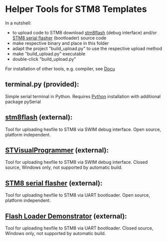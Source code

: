 Helper Tools for STM8 Templates
=================================

In a nutshell: 
  - to upload code to STM8 download [stm8flash](https://github.com/vdudouyt/stm8flash) (debug interface) and/or [STM8 serial flasher](https://github.com/gicking/STM8_serial_flasher) (bootloader) source code
  - make respective binary and place in this folder
  - adapt the project "build_upload.py" to use the respective upload method 
  - make "build_upload.py" executable
  - double-click "build_upload.py"  

For installation of other tools, e.g. compiler, see [Docu](../Docu) 


terminal.py (provided):
----------------------------------
  Simple serial terminal in Python. Requires [Python](https://www.python.org/) installation with additional package pySerial 


[stm8flash](https://github.com/vdudouyt/stm8flash) (external):
----------------------------------
  Tool for uploading hexfile to STM8 via SWIM debug interface. Open source, platform independent.


[STVisualProgrammer](http://www.st.com) (external):
----------------------------------
  Tool for uploading hexfile to STM8 via SWIM debug interface. Closed source, Windows only, not supported by automatic build.


[STM8 serial flasher](https://github.com/gicking/STM8_serial_flasher) (external):
----------------------------------
  Tool for uploading hexfile to STM8 via UART bootloader. Open source, platform independent.


[Flash Loader Demonstrator](http://www.st.com) (external):
-------------------------------------
  Tool for uploading hexfile to STM8 via UART bootloader. Closed source, Windows only, not supported by automatic build.
